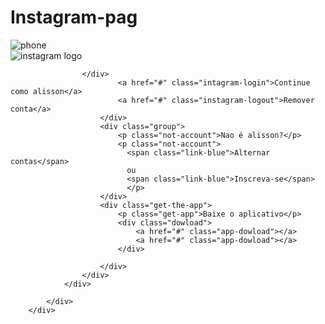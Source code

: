 # Instagram-pag
<!DOCTYPE html>
<html lang="en">
<head>
        <meta charset="UTF-8">
        <meta name="viewport" content="width=device-width, initial-scale=100.0">
        <link rel="stylesheet" href="style.css">
        <title>Instagram</title>
</head>
<body>
        <div class="instagram-wrapper">
            <div class="instagram-phone">
                <img src="./img/instagram-phone.png" alt="phone"> 
            </div>
            <div class="instagram-continue">
                <div class="group">
                    <img src="./img/instagram-logo.png" class="instagram-logo" alt="instagram logo">
                    <div class="profille-photo">
                      
                    </div>
                            <a href="#" class="intagram-login">Continue como alisson</a>
                            <a href="#" class="instagram-logout">Remover conta</a>
                        </div>
                        <div class="group">
                            <p class="not-account">Nao é alisson?</p>
                            <p class="not-account">
                              <span class="link-blue">Alternar contas</span>
                              ou
                              <span class="link-blue">Inscreva-se</span>
                              </p>
                        </div>
                        <div class="get-the-app">
                            <p class="get-app">Baixe o aplicativo</p>
                            <div class="dowload">
                                <a href="#" class="app-dowload"></a>
                                <a href="#" class="app-dowload"></a>
                            </div>

                        </div>
                    </div>
                </div>

            </div>
        </div>
</body>
</html>

